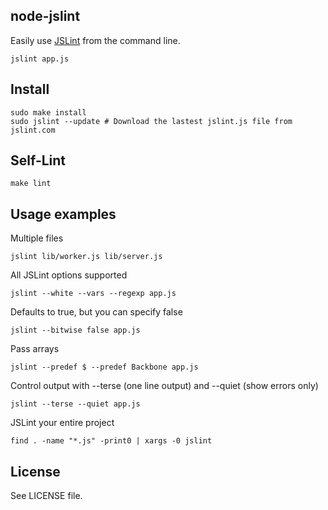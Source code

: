 ## node-jslint

Easily use [JSLint][] from the command line.

    jslint app.js

## Install

    sudo make install
    sudo jslint --update # Download the lastest jslint.js file from jslint.com

## Self-Lint

    make lint

## Usage examples

Multiple files

    jslint lib/worker.js lib/server.js

All JSLint options supported

    jslint --white --vars --regexp app.js

Defaults to true, but you can specify false

    jslint --bitwise false app.js

Pass arrays

    jslint --predef $ --predef Backbone app.js

Control output with --terse (one line output) and --quiet (show errors only)

    jslint --terse --quiet app.js

JSLint your entire project

    find . -name "*.js" -print0 | xargs -0 jslint

## License

See LICENSE file.

[JSLint]: http://jslint.com/
